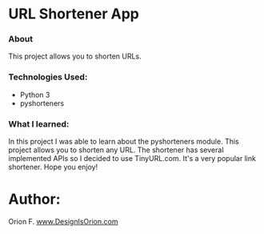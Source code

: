 # URL Shortener App

### About 
This project allows you to shorten URLs. 

### Technologies Used:
- Python 3
- pyshorteners

### What I learned:

In this project I was able to learn about the pyshorteners module. This project allows you to shorten any URL. The shortener has several implemented APIs so I decided to use TinyURL.com. It's a very popular link shortener. Hope you enjoy!


# Author: 
Orion F.
www.DesignIsOrion.com
